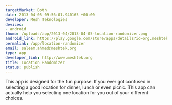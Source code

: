 ```yaml
--- 
targetMarket: Both
date: 2013-04-05 09:56:01.940165 +00:00
developer: Mesh Teknologies
devices: 
- android
thumb: /uploads/app/2013-04/2013-04-05-location-randomizer.png
android_link: https://play.google.com/store/apps/details?id=org.meshtek.randlocation
permalink: /app/location-randomizer
email: saleem.ahmed@meshtek.org
type: app
developer_link: http://www.meshtek.org
title: Location Randomizer
status: publish
---
```


This app is designed for the fun purpose. If you ever got confused in selecting a good location for dinner, lunch or even picnic. This app can actually help you selecting one location for you out of your different choices.
